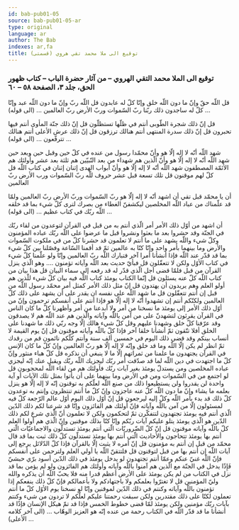 ```yaml
---
id: bab-pub01-05
source: bab-pub01-05-ar
type: original
language: ar
author: The Bab
indexes: ar,fa
title: توقيع الى ملا محمد تقي هروي (قسمتى)
---
```

### توقيع الى الملا محمد التقي الهروي – من آثار حضرة الباب – كتاب ظهور الحق، جلد ۳، الصفحة ٥۸ – ٦۰

قل اللّه حقّ وإنّ ما دون اللّه خلق وإنّا كلّ له عابدون قل اللّه ربّ وإنّ ما دون اللّه عبد وإنّا كلّ له ساجدون ذلك ربّنا ربّ السّموات وربّ الأرض ربّ العالمين ... (الى قوله) ...

قل إنّ ذلك شجرة الطّوبى أنتم في ظلّها تستظلّون قل إنّ ذلك جنّة المأوى أنتم فيها تحبرون قل إنّ ذلك سدرة المنتهى أنتم هنالك ترزقون قل إنّ ذلك عرش الأعلى أنتم هنالك تترفّعون ... (الى قوله) ...

شهد اللّه أنّه لا إله إلّا هو وأنّ محمّدا رسول من عنده في كلّ حين وقبل حين وبعد حين شهد اللّه أنّه لا إله إلّا هو وأنّ الّذين هم شهداء من بعد النّبيّين هم ثلثة بعد عشر وأُولئك هم الأئمّة المصطفون شهد اللّه أنّه لا إله إلّا هو وأنّ أبواب الهدى إثنان إثنان في كتاب اللّه قل كلّ لهم موقنون قل تلك تسعة قبل عشر حروف للّه ربّ السّموات ورب الأرض ربّ العالمين

أن يا محمّد قبل تقي أن اشهد أنّه لا إله إلّا هو ربّ السّموات وربّ الأرض ربّ العالمين ولمّا قد علّمناك من عباد اللّه المخلصين ليكشفنّ الغطاء من بصرك لترى كلّ شيء بما قد خلقه اللّه ربّك في كتاب عظيم ... (الى قوله) ...

أن اشهد من أوّل ذلك الأمر أمر الّذي أنتم به من قبل في القرآن لتوعدون من لقاء ربّك في الجنّة وقد حشروا بعد ما بعثوا ونشروا قبل ما عرضوا على اللّه ربّك عباده المؤمنون وكلّ شيء واللّه يشهد على ما أنتم لا تعلمون قد حشرنا كلّ من في ملكوت السّموات والأرض وما بينهما بأمر واحد وإنّا كنّا به عالمين ثمّ قد أقمنا السّاعة وفصّلنا بين كلّ شيء بما قد قدّر عند اللّه فإذا أنشأنا أمرا آخر فتبارك اللّه ربّ العالمين وإنّا ولو علّمنا كلّ شيء في كتاب الأوّل ولكن لا تتعقّلون قل فبأيّ حديث بعد اللّه وآياته تؤمنون .... وهو الّذي ينزل القرآن من قبل فلمّا قضى أجل الّذي قدّر له قد رفعه إلى سماء البيان قل هذا بيان من كتاب اللّه كلّ عنه يسئلون قل إنّما الكتاب يومئذ كتاب اللّه فيه بيان كلّ شيء للّذين هم أولو العلم وهم يريدون أن يهتدون قل إنّ مثل ذلك الأمر كمثل أمر محمّد رسول اللّه من قبل إن أنتم تتعقّلون قل ما شهد اللّه على نفسه ان يقدر على أن يشهد على ذلك كلّ العالمين ولكنّكم أنتم إن تشهدوا أنّه لا إله إلّا هو فإذا أنتم على أنفسكم ترحمون وإنّ من أوّل ذلك الأمر إلى يومئذ ما نسخنا من أمر ولا أبدعنا من أمر وأظهرنا كلّ ما كان الناس في القرآن يقرئون لتشهدنّ على من آمن باللّه وآياته والّذين هم عند اللّه هم لا يصدقون وقد عرّفنا كلّ خلق وشهدنا عليهم وقل كلّ شيء هالك إلّا وجه ربّي ذلك ما شهدنا على الخلق أفلا تتّقون ثمّ أنشأنا خلقا آخر فإذا كلّ باللّه وآياته موقنون قل إنّ يوم القيمة لا أنساب بينكم وقد قضى ذلك اليوم في خمسين ألف سنة وأنتم كلّكم نائمون قم من رقدك ثمّ انظر لم يكن إلّا اللّه وما قد خلق وإنّه لا إله إلّا هو ربّ العالمين وإنّ كلّ ما كان الإنس في القرآن يجتهدون ما علمنا من ثمراتهم إلّا ما لا ينبغي أن نذكره قل كلّ هباء منثور وإنّ كلّ ما اجتهدت في دين اللّه لما قد صدّقت أمر ربّك ليجزيك اللّه ربّك ويقبل عنك إنّه ليجزي عباده المخلصين ومن يستدلّ يومئذ بغير آيات ربّك فأولئك هم من لقاء اللّه لمحجوبون قل لو اجتمع من في السّموات ومن في الأرض وما بينهما على أن يأتوا بمثل تلك الآيات أو آية واحدة لن يقدروا ولن يستطيعوا ذلك من صنع اللّه لعلّكم به توقنون إنّه لا إله إلّا هو ينزل بعلمه ما يشاء وإنّ ما دون اللّه كلّ عنه عاجزون وإنّ كلّ ما أنتم تنتظرون وإنتم به توعدون كلّ ذلك قد بدء بأمر اللّه وكلّ إليه ليرجعون قل إنّ أوّل ذلك اليوم أوّل عالم الرّجعة كلّ فيه لمسئولون إلّا من آمن باللّه وآياته فإنّ أُولئك هم الفائزون وإنّا قد شرعنا لكم ذلك الدّين الّذي أنتم فيه يومئذ تجتهدون لتتفكّرن ثمّ لتحكمون ولكن لا تعلمون أنّ الّذي شرع لكم ذلك الدّين هو الّذي يومئذ يتلو عليكم آيات ربّكم وإنّا كنّا بذلك موقنين وإنّ الّذي هم أولوا العلم كلّ باللّه وآياته موقنون قل إنّ كلّ الضّروريّات الّتي أنتم يومئذ تستدلّون والاجماعيّات الّتي أنتم بها يومئذ تتحاجون والأحاديث الّتي أنتم بها يومئذ تستدلّون كلّ ذلك ثبت بما قد قال محمّد من قبل إن أنتم به مؤمنون قل إنّ أمره لا يثبت إلّا بالقرآن فإذا كلّ الدّلائل يرجع إلى آيات اللّه إن أنتم بها من قبل لتوقنون قل فلتتقنّ اللّه يا أولي العلم ولترحمن على أنفسكم فإنّ اللّه غنيّ عنكم وعمّا أنتم تجتهدون لو يدخل يومئذ في ذلك الدّين أسود برّي حبشيّ فَإِذًا يدخل في الجنّة مع الّذين هم آمنوا باللّه وآياته وأولئك هم الفائزون ولو لم يؤمن بما قد نزل في الكتاب من لم يكن يومئذ على الأرض أعظم قدرا منه فلا يحبّ اللّه أن يذكره والله وليّ المؤمنين قل لا تغترّوا بعلمكم ولا باجتهادكم ولا بأعمالكم فإنّ كلّ ذلك ينفعكم إذا تؤمنون باللّه وآياته وكنتم في ذلك الدّين لموقنين وإنّا لو نسخنا يوم الأوّل كلّ ما أنتم تعملون لكنّا على ذلك مقتدرين ولكن سبقت رحمتنا عليكم لعلّكم لا تردون من شيء وكنتم بآيات ربّك مؤمنين ولكن يومئذ لمّا قضى خطوط الخمس فإذا قد تمّ هيكل الإنسان فإذًا قد أنشأنا ما قد قدّر اللّه في الكتاب رحمة من عنده إنّه هو العزيز الوهّاب ... (الى آخر كلامه الأعلى) ...